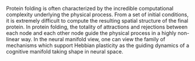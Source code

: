 Protein folding is often characterized by the incredible computational complexity underlying the physical process. From a set of initial conditions, it is extremely difficult to compute the resulting spatial structure of the final protein. In protein folding, the totality of attractions and rejections between each node and each other node guide the physical process in a highly non-linear way. In the neural manifold view, one can view the family of mechanisms which support Hebbian plasticity as the guiding dynamics of a cognitive manifold taking shape in neural space.